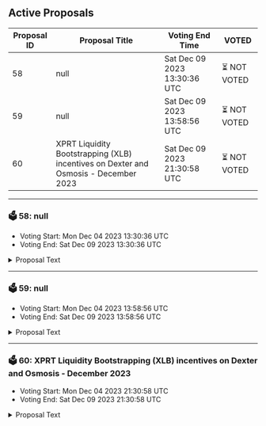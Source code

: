 ## Active Proposals

| Proposal ID | Proposal Title | Voting End Time | VOTED |
|-------------|----------------|-----------------|-------|
| 58 | null | Sat Dec 09 2023 13:30:36 UTC | ⏳ NOT VOTED |
| 59 | null | Sat Dec 09 2023 13:58:56 UTC | ⏳ NOT VOTED |
| 60 | XPRT Liquidity Bootstrapping (XLB) incentives on Dexter and Osmosis - December 2023 | Sat Dec 09 2023 21:30:58 UTC | ⏳ NOT VOTED |

---

### 🗳 58: null
- Voting Start: Mon Dec 04 2023 13:30:36 UTC
- Voting End: Sat Dec 09 2023 13:30:36 UTC

<details>
<summary>Proposal Text</summary>
 
null
</details>

---

### 🗳 59: null
- Voting Start: Mon Dec 04 2023 13:58:56 UTC
- Voting End: Sat Dec 09 2023 13:58:56 UTC

<details>
<summary>Proposal Text</summary>
 
null
</details>

---

### 🗳 60: XPRT Liquidity Bootstrapping (XLB) incentives on Dexter and Osmosis - December 2023
- Voting Start: Mon Dec 04 2023 21:30:58 UTC
- Voting End: Sat Dec 09 2023 21:30:58 UTC

<details>
<summary>Proposal Text</summary>
 


# **XPRT Liquidity Bootstrapping (XLB) incentives on Dexter and Osmosis - December 2023**


## **Context**
[Persistence Proposal 21](https://www.mintscan.io/persistence/proposals/21) allocated 1M XPRT from the Ecosystem wallet to bootstrap XPRT liquidity on Dexter and Osmosis. So far, 808,700 XPRT tokens (80.87%) have been used via governance approval. 
Considering the above, this proposal suggests keeping the same incentives as the last cycle to continue steady and sustainable liquidity growth across diversified pools on Dexter. 


## **Proposal**
The next leg of XLB incentives from the [Persistence Incentivization Multisig](https://www.mintscan.io/persistence/account/persistence1zlc6d8nr2uwqym32mk7pqv2k7qjkwlcm6vfh29) in December 2023 is proposed as follows:
* Allocate 50,000 XPRT to ATOM/XPRT on Dexter for 7-day LP bonding over 30 days, starting around 9 December 2023
* Allocate 10,000 XPRT to XPRT/OSMO (Pool #1101) on Osmosis Supercharged Liquidity over 30 days, starting around 9 December 2023
* Allocate 10,000 XPRT to XPRT/USDT on Dexter for 7-day LP bonding over 30 days, starting around 9 December 2023


## **Voting**
* By voting **YES**, you agree with the proposed next leg of XLB incentives on Dexter and Osmosis.
* By voting **NO**, you disagree with the proposed next leg of XLB incentives on Dexter and Osmosis.
* By voting **NO WITH VETO**, you think this is a SPAM proposal, and the proposal’s creator should lose their deposit.
* By voting **ABSTAIN**, you choose not to participate in this proposal’s voting; however, you contribute to the quorum.
</details>
